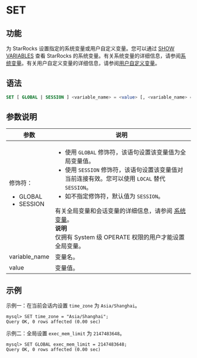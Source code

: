 # SET

## 功能

为 StarRocks 设置指定的系统变量或用户自定义变量。您可以通过 [SHOW VARIABLES](../Administration/SHOW%20VARIABLES.md) 查看 StarRocks 的系统变量。有关系统变量的详细信息，请参阅[系统变量](../../../reference/System_variable.md)。有关用户自定义变量的详细信息，请参阅[用户自定义变量](../../../reference/user_defined_variables.md)。

## 语法

```SQL
SET [ GLOBAL | SESSION ] <variable_name> = <value> [, <variable_name> = <value>] ...
```

## 参数说明

| **参数**              | **说明**                                                     |
| --------------------- | ------------------------------------------------------------ |
| 修饰符：<ul><li>GLOBAL</li><li>SESSION</li></ul> | <ul><li>使用 `GLOBAL` 修饰符，该语句设置该变量值为全局变量值。</li><li>使用 `SESSION` 修饰符，该语句设置该变量值对当前连接有效。您可以使用 `LOCAL` 替代 `SESSION`。</li><li>如不指定修饰符，默认值为 `SESSION`。</li></ul>有关全局变量和会话变量的详细信息，请参阅 [系统变量](../../../reference/System_variable.md)。<br/>**说明**<br/>仅拥有 System 级 OPERATE 权限的用户才能设置全局变量。 |
| variable_name         | 变量名。                                                     |
| value                 | 变量值。                                                     |

## 示例

示例一：在当前会话内设置 `time_zone` 为 `Asia/Shanghai`。

```Plain
mysql> SET time_zone = "Asia/Shanghai";
Query OK, 0 rows affected (0.00 sec)
```

示例二：全局设置 `exec_mem_limit` 为 `2147483648`。

```Plain
mysql> SET GLOBAL exec_mem_limit = 2147483648;
Query OK, 0 rows affected (0.00 sec)
```
